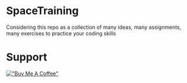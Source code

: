 # SpaceTraining
Considering this repo as a collection of many ideas, many assignments, many exercises to practice your coding skills

# Support
[!["Buy Me A Coffee"](https://www.buymeacoffee.com/assets/img/custom_images/orange_img.png)](https://www.buymeacoffee.com/StephenN)
